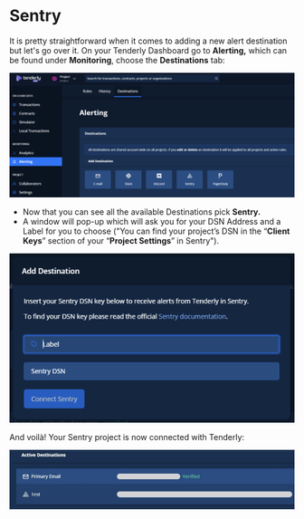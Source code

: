 # Sentry



It is pretty straightforward when it comes to adding a new alert destination but let's go over it. On your Tenderly Dashboard go to **Alerting,** which can be found under **Monitoring**, choose the **Destinations** tab:

![](../../../../.gitbook/assets/image%20%2838%29.png)

* Now that you can see all the available Destinations pick **Sentry.** 
* A window will pop-up which will ask you for your DSN Address and a Label for you to choose \("You can find your project’s DSN in the “**Client Keys**” section of your “**Project Settings**” in Sentry"\).

![](../../../../.gitbook/assets/image%20%2854%29.png)

And voilà! Your Sentry project is now connected with Tenderly:

![](../../../../.gitbook/assets/image%20%2836%29.png)

